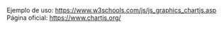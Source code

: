 Ejemplo de uso: https://www.w3schools.com/js/js_graphics_chartjs.asp <br>
Página oficial: https://www.chartjs.org/
